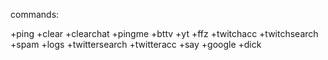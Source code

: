 commands:

+ping
+clear
+clearchat
+pingme
+bttv
+yt
+ffz
+twitchacc
+twitchsearch
+spam
+logs
+twittersearch
+twitteracc
+say
+google
+dick
